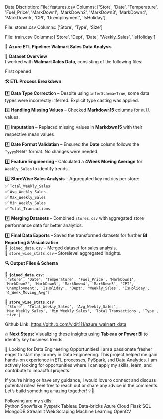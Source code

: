 Data Discription:
  File: features.csv
  Columns: ['Store', 'Date', 'Temperature', 'Fuel_Price', 'MarkDown1', 'MarkDown2', 'MarkDown3', 'MarkDown4', 'MarkDown5', 'CPI', 'Unemployment', 'IsHoliday']
  
  File: stores.csv
  Columns: ['Store', 'Type', 'Size']
  
  File: train.csv
  Columns: ['Store', 'Dept', 'Date', 'Weekly_Sales', 'IsHoliday']


 **🚀 Azure ETL Pipeline: Walmart Sales Data Analysis** 

🔹 **Dataset Overview**  
I worked with **Walmart Sales Data**, consisting of the following files:  

First opened 



 **🛠️ ETL Process Breakdown**  

1️⃣ **Data Type Correction** – Despite using `inferSchema=True`, some data types were incorrectly inferred. Explicit type casting was applied.  

2️⃣ **Handling Missing Values** – Checked **Markdown15** columns for `null` values.  

3️⃣ **Imputation** – Replaced missing values in **Markdown15** with their respective mean values.  

4️⃣ **Date Format Validation** – Ensured the **Date** column follows the `"yyyyMMdd"` format. No changes were needed.  

5️⃣ **Feature Engineering** – Calculated a **4Week Moving Average** for `Weekly_Sales` to identify trends.  

6️⃣ **StoreWise Sales Analysis** – Aggregated key metrics per store:  
   ✅ `Total_Weekly_Sales`  
   ✅ `Avg_Weekly_Sales`  
   ✅ `Max_Weekly_Sales`  
   ✅ `Min_Weekly_Sales`  
   ✅ `Total_Transactions`  
   
7️⃣ **Merging Datasets** – Combined `stores.csv` with aggregated store performance data for better analytics.  

8️⃣ **Final Data Exports** – Saved the transformed datasets for further **BI Reporting & Visualization**:  
   📌 `joined_data.csv` – Merged dataset for sales analysis.  
   📌 `store_wise_stats.csv` – Storelevel aggregated insights.  



 **🔍 Output Files & Schema**  

📄 **`joined_data.csv`**:  
`['Store', 'Date', 'Temperature', 'Fuel_Price', 'MarkDown1', 'MarkDown2', 'MarkDown3', 'MarkDown4', 'MarkDown5', 'CPI', 'Unemployment', 'IsHoliday', 'Dept', 'Weekly_Sales', 'IsHoliday', '4_Week_Moving_Avg']`  

📄 **`store_wise_stats.csv`**:  
`['Store', 'Total_Weekly_Sales', 'Avg_Weekly_Sales', 'Max_Weekly_Sales', 'Min_Weekly_Sales', 'Total_Transactions', 'Type', 'Size']`  

Github Link: https://github.com/vidit111/azure_walmart_data

🔥 **Next Steps:** Visualizing these insights using **Tableau or Power BI** to identify key business trends.  

🚀 Looking for Data Engineering Opportunities!
I am a passionate fresher eager to start my journey in Data Engineering. This project helped me gain hands-on experience in ETL processes, PySpark, and Data Analytics. I am actively looking for opportunities where I can apply my skills, learn, and contribute to impactful projects.

If you're hiring or have any guidance, I would love to connect and discuss potential roles! Feel free to reach out or share any advice in the comments. Let’s build something amazing together! 💡💼

Following are my skills:  
Python 
Snowflake
Pyspark
Tableau
Data-bricks
Azure Cloud
Flask
SQL
MongoDB
Streamlit
Web Scraping
Machine Learning
OpenCV
